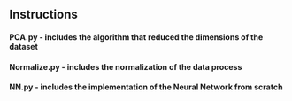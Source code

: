 ## Instructions

#### PCA.py - includes the algorithm that reduced the dimensions of the dataset
#### Normalize.py - includes the normalization of the data process
#### NN.py - includes the implementation of the Neural Network from scratch
